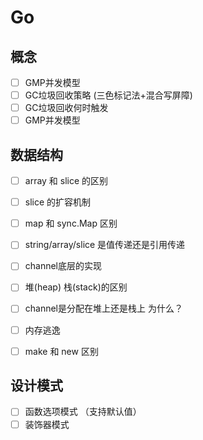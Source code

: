 # Go

## 概念
- [ ] GMP并发模型
- [ ] GC垃圾回收策略 (三色标记法+混合写屏障)
- [ ] GC垃圾回收何时触发
- [ ] GMP并发模型

## 数据结构
- [ ] array 和 slice 的区别
- [ ] slice 的扩容机制
- [ ] map 和 sync.Map 区别
- [ ] string/array/slice 是值传递还是引用传递
- [ ] channel底层的实现
- [ ] 堆(heap) 栈(stack)的区别
- [ ] channel是分配在堆上还是栈上 为什么？
- [ ] 内存逃逸
- [ ] make 和 new 区别


## 设计模式
- [ ] 函数选项模式 （支持默认值）
- [ ] 装饰器模式